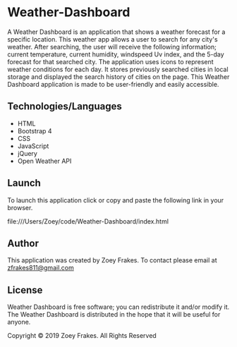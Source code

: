 # Weather-Dashboard
A Weather Dashboard is an application that shows a weather forecast for a specific location. This weather app allows a user to search for any city's weather. After searching, the user will receive the following information; current temperature, current humidity, windspeed Uv index, and the 5-day forecast for that searched city. The application uses icons to represent weather conditions for each day. It stores previously searched cities in local storage and displayed the search history of cities on the page. This Weather Dashboard application is made to be user-friendly and easily accessible.

## Technologies/Languages

* HTML   
* Bootstrap 4
* CSS
* JavaScript
* jQuery
* Open Weather API

## Launch
To launch this application click or copy and paste the following link in your browser.

file:///Users/Zoey/code/Weather-Dashboard/index.html

## Author

This application was created by Zoey Frakes. To contact please email at zfrakes811@gmail.com

## License

Weather Dashboard is free software; you can redistribute it and/or modify it. The Weather Dashboard  is distributed in the hope that it will be useful for anyone.

Copyright © 2019 Zoey Frakes. All Rights Reserved